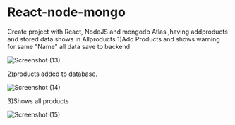 # React-node-mongo
Create project with React, NodeJS and mongodb Atlas ,having addproducts and stored data shows in Allproducts
1)Add Products and shows warning for same "Name" all data save to backend

![Screenshot (13)](https://user-images.githubusercontent.com/109671480/203365206-9f2ce133-efcd-45d7-b4eb-cbc7aea3f61a.png)


2)products added to database.



![Screenshot (14)](https://user-images.githubusercontent.com/109671480/203365311-8588fd71-62f7-44d4-aac3-8a91cfb63a64.png)



3)Shows all products

![Screenshot (15)](https://user-images.githubusercontent.com/109671480/203365411-a85d1ef8-0883-4322-b24d-29f600655227.png)

